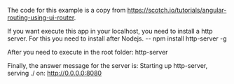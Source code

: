 The code for this example is a copy from https://scotch.io/tutorials/angular-routing-using-ui-router.

If you want execute this app in your localhost, you need to install a http server. For this you need to install after Nodejs.
-- npm install http-server -g

After you need to execute in the root folder: http-server

Finally, the answer message for the server is: 
Starting up http-server, serving ./ on: http://0.0.0.0:8080
